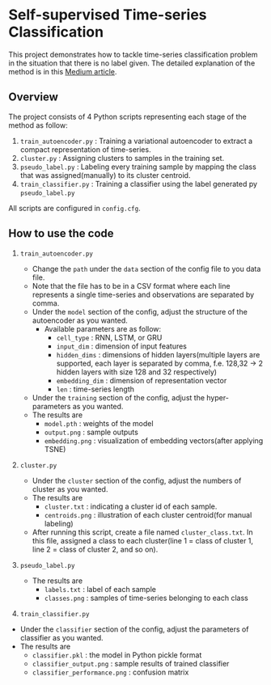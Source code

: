 # Self-supervised Time-series Classification #

This project demonstrates how to tackle time-series classification problem in the situation that there is no label given. The detailed explanation of the method is in this [Medium article](https://medium.com/geekculture/time-series-classification-without-labels-4c3acc5cfd0f).

## Overview ##

The project consists of 4 Python scripts representing each stage of the method as follow:
1. `train_autoencoder.py` : Training a variational autoencoder to extract a compact representation of time-series.
2. `cluster.py` : Assigning clusters to samples in the training set.
3. `pseudo_label.py` : Labeling every training sample by mapping the class that was assigned(manually) to its cluster centroid.
4. `train_classifier.py` : Training a classifier using the label generated py `pseudo_label.py`

All scripts are configured in `config.cfg`.

## How to use the code ##

1. `train_autoencoder.py`
   - Change the `path` under the `data` section of the config file to you data file.
   - Note that the file has to be in a CSV format where each line represents a single time-series and observations are separated by comma.
   - Under the `model` section of the config, adjust the structure of the autoencoder as you wanted.
     - Available parameters are as follow:
       - `cell_type` : RNN, LSTM, or GRU
       - `input_dim` : dimension of input features 
       - `hidden_dims` : dimensions of hidden layers(multiple layers are supported, each layer is separated by comma, f.e. 128,32 -> 2 hidden layers with size 128 and 32 respectively)
       - `embedding_dim` : dimension of representation vector
       - `len` : time-series length
   - Under the `training` section of the config, adjust the hyper-parameters as you wanted.
   - The results are
     - `model.pth` : weights of the model
     - `output.png` : sample outputs
     - `embedding.png` : visualization of embedding vectors(after applying TSNE)

2. `cluster.py`
   - Under the `cluster` section of the config, adjust the numbers of cluster as you wanted.
   - The results are 
     - `cluster.txt` : indicating a cluster id of each sample.
     - `centroids.png` : illustration of each cluster centroid(for manual labeling)
   - After running this script, create a file named `cluster_class.txt`. In this file, assigned a class to each cluster(line 1 = class of cluster 1, line 2 = class of cluster 2, and so on).

3. `pseudo_label.py`
   - The results are
     - `labels.txt` : label of each sample
     - `classes.png` : samples of time-series belonging to each class

4.  `train_classifier.py`
   - Under the `classifier` section of the config, adjust the parameters of classifier as you wanted.
   - The results are
     - `classifier.pkl` : the model in Python pickle format
     - `classifier_output.png` : sample results of trained classifier
     - `classifier_performance.png` : confusion matrix